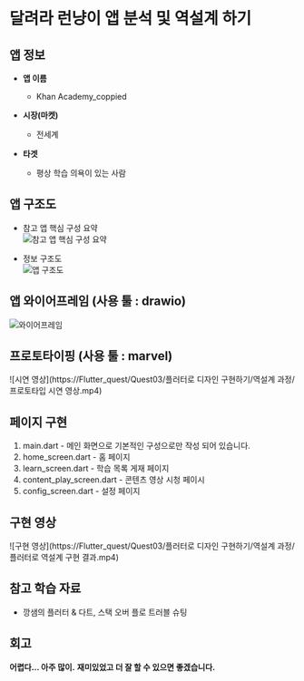 # 달려라 런냥이 앱 분석 및 역설계 하기        

## 앱 정보

- **앱 이름** 

  - Khan Academy_coppied    

- **시장(마켓)**  

  - 전세계    

- **타겟**  

  - 평상 학습 의욕이 있는 사람          



## 앱 구조도
* 참고 앱 핵심 구성 요약   
![참고 앱 핵심 구성 요약](https://github.com/Ligoan/quest/blob/main/Flutter_quest/Quest03/%ED%94%8C%EB%9F%AC%ED%84%B0%EB%A1%9C%20%EB%94%94%EC%9E%90%EC%9D%B8%20%EA%B5%AC%ED%98%84%ED%95%98%EA%B8%B0/%EC%97%AD%EC%84%A4%EA%B3%84%20%EA%B3%BC%EC%A0%95/Khan%20Academy%20%ED%99%94%EB%A9%B4.jpg?raw=true)   

* 정보 구조도  
![앱 구조도](https://github.com/Ligoan/quest/blob/main/Flutter_quest/Quest03/%ED%94%8C%EB%9F%AC%ED%84%B0%EB%A1%9C%20%EB%94%94%EC%9E%90%EC%9D%B8%20%EA%B5%AC%ED%98%84%ED%95%98%EA%B8%B0/%EC%97%AD%EC%84%A4%EA%B3%84%20%EA%B3%BC%EC%A0%95/%EC%A0%95%EB%B3%B4%20%EA%B5%AC%EC%A1%B0%EB%8F%84.jpg?raw=true)



## 앱 와이어프레임 (사용 툴 : drawio)

![와이어프레임](https://github.com/Ligoan/quest/blob/main/Flutter_quest/Quest03/%ED%94%8C%EB%9F%AC%ED%84%B0%EB%A1%9C%20%EB%94%94%EC%9E%90%EC%9D%B8%20%EA%B5%AC%ED%98%84%ED%95%98%EA%B8%B0/%EC%97%AD%EC%84%A4%EA%B3%84%20%EA%B3%BC%EC%A0%95/%EC%99%80%EC%9D%B4%EC%96%B4%ED%94%84%EB%A0%88%EC%9E%84.jpg?raw=true)


## 프로토타이핑 (사용 툴 : marvel)

![시연 영상](https://Flutter_quest/Quest03/플러터로 디자인 구현하기/역설계 과정/프로토타입 시연 영상.mp4)



## 페이지 구현
1. main.dart - 메인 화면으로 기본적인 구성으로만 작성 되어 있습니다.  
2. home_screen.dart - 홈 페이지  
3. learn_screen.dart - 학습 목록 게재 페이지  
4. content_play_screen.dart - 콘텐츠 영상 시청 페이시  
5. config_screen.dart - 설정 페이지



## 구현 영상 
![구현 영상](https://Flutter_quest/Quest03/플러터로 디자인 구현하기/역설계 과정/플러터로 역설계 구현 결과.mp4)

## 참고 학습 자료 
* 깡샘의 플러터 & 다트, 스택 오버 플로 트러블 슈팅

## 회고
**어렵다... 아주 많이.**
**재미있었고 더 잘 할 수 있으면 좋겠습니다.**
